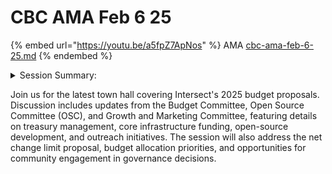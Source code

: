 # CBC AMA Feb 6 25



{% embed url="https://youtu.be/a5fpZ7ApNos" %}
AMA [cbc-ama-feb-6-25.md](cbc-ama-feb-6-25.md "mention")
{% endembed %}

<details>

<summary>Session Summary:</summary>

The latest Cardano Budget Committee AMA session provided an open forum for community members to ask questions and gain clarity on the ongoing budget process. These sessions, scheduled twice a week, serve as a space for discussions on the budget structure, funding allocations, and governance. With the upcoming release of the budget figures, these conversations will become increasingly focused on analysis and refinement, allowing for direct engagement from committee members and the broader community. Plans are also in place to extend discussions beyond these AMA sessions, incorporating Cardano Forum threads, X spaces, and participation in existing community platforms such as _Cardano Over Coffee_.

A significant update from the session was the unanimous decision by the Budget Committee to delay the budget release by one more week. This delay was driven by the need for additional meetings with committees to obtain more detailed breakdowns of funding allocations. While the top-line figures have been well-reasoned, some subcategories required further clarification, particularly in areas such as the Technical Steering Committee (TSC), where maintenance costs lacked granular detail. Despite frustration over the delay, committee members emphasized the importance of ensuring comprehensive documentation before making the budget public.

The session also highlighted the formation and ongoing work of the Growth and Marketing Committee, which is still in the process of structuring its foundational documents and integrating proposals from various groups, including Cardano Foundation and other ecosystem contributors. Given its early-stage development, some budget requests may require additional time before they are finalized for submission. The discussion also addressed a proposal for a potential in-person workshop, with Denver and Nairobi being considered as locations. The intent behind the workshop is to provide concentrated, face-to-face discussions on the budget, supplementing the ongoing virtual discussions.

Further clarifications were given on the upcoming net change limit proposal, which will set the maximum allowable treasury withdrawals for the year. The recommendation remains at 350 million ADA, aligning with the projected treasury replenishment rate to maintain sustainability. However, the Intersect Steering Committee requested additional review, considering alternative approaches such as a percentage-based model. Once finalized, the proposal will be made available for community feedback and subsequently put on-chain for a governance vote.

The session concluded with discussions on budget priorities, ensuring that critical infrastructure, core development, and open-source contributions remain at the forefront. The Open Source Committee (OSC) highlighted its primary budget focuses, including a maintainer retainer program, bug bounty initiatives, 24/7 security monitoring, and an improved developer support system. These initiatives aim to decentralize development efforts while maintaining the security and stability of the Cardano ecosystem.

Finally, committee members reassured the community that budget discussions will remain open and iterative, with multiple opportunities for feedback and refinement. While the first round of budgets will be released soon, additional proposals and amendments will continue to be considered throughout the year. Plans are in place for an extensive outreach campaign, ensuring that the broader Cardano community is informed and engaged in the governance process. The session reaffirmed the commitment to transparency, collaboration, and community-driven decision-making as Cardano enters a new era of decentralized governance.

</details>

Join us for the latest town hall covering Intersect's 2025 budget proposals. Discussion includes updates from the Budget Committee, Open Source Committee (OSC), and Growth and Marketing Committee, featuring details on treasury management, core infrastructure funding, open-source development, and outreach initiatives. The session will also address the net change limit proposal, budget allocation priorities, and opportunities for community engagement in governance decisions.
